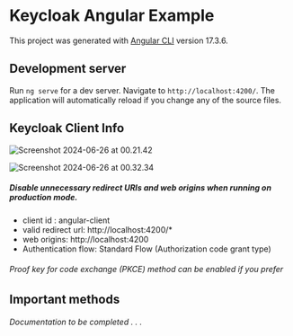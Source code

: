 # Keycloak Angular Example

This project was generated with [Angular CLI](https://github.com/angular/angular-cli) version 17.3.6.

## Development server

Run `ng serve` for a dev server. Navigate to `http://localhost:4200/`. The application will automatically reload if you change any of the source files.

## Keycloak Client Info

![Screenshot 2024-06-26 at 00.21.42](https://i.imgur.com/Bnl3Jl1.png)

![Screenshot 2024-06-26 at 00.32.34](https://i.imgur.com/F0rpnEq.png)

##### Disable unnecessary redirect URIs and web origins when running on production mode.

* client id : angular-client
* valid redirect url: http://localhost:4200/*
* web origins:  http://localhost:4200
* Authentication flow: Standard Flow (Authorization code grant type)


###### Proof key for code exchange (PKCE) method can be enabled if you prefer

## Important methods
###### Documentation to be completed . . . 
